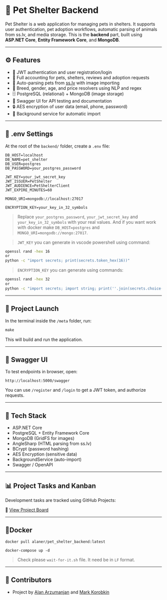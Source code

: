# 🐾 Pet Shelter Backend

Pet Shelter is a web application for managing pets in shelters. It supports user authentication, pet adoption workflows, automatic parsing of animals from ss.lv, and media storage. This is the **backend** part, built using **ASP.NET Core**, **Entity Framework Core**, and **MongoDB**.

---

## ⚙️ Features

- 🔐 JWT authentication and user registration/login
- 🐶 Full accounting for pets, shelters, reviews and adoption requests
- 🔎 Auto-parsing pets from [ss.lv](https://www.ss.lv) with image importing
- 🧠 Breed, gender, age, and price resolvers using NLP and regex
- 🗄️ PostgreSQL (relational) + MongoDB (image storage)
- 🧾 Swagger UI for API testing and documentation
- 🔒 AES encryption of user data (email, phone, password)
- 🔁 Background service for automatic import

---

## 📁 .env Settings

At the root of the `backend/` folder, create a `.env` file:

```env
DB_HOST=localhost
DB_NAME=pet_shelter
DB_USER=postgres
DB_PASSWORD=your_postgres_password

JWT_KEY=your_jwt_secret_key
JWT_ISSUER=PetShelter
JWT_AUDIENCE=PetShelterClient
JWT_EXPIRE_MINUTES=60

MONGO_URI=mongodb://localhost:27017

ENCRYPTION_KEY=your_key_in_32_symbols
```

> Replace `your_postgres_password`, `your_jwt_secret_key` and `your_key_in_32_symbols` with your real values.
> And if you want work with docker make `DB_HOST=postgres` and `MONGO_URI=mongodb://mongo:27017`.

> `JWT_KEY` you can generate in vscode powershell using command:

```bash
openssl rand -hex 16
or
python -c "import secrets; print(secrets.token_hex(16))"
```

> `ENCRYPTION_KEY` you can generate using commands:

```bash
openssl rand -hex 32
or
python -c "import secrets; import string; print(''.join(secrets.choice(string.ascii_letters + string.digits) for _ in range(32)))"
```

---
## 🚀 Project Launch

In the terminal inside the `/meta` folder, run:

```Makefile
make
```

This will build and run the application.

---

## 🔎 Swagger UI

To test endpoints in browser, open:

```Provider
http://localhost:5000/swagger
```

You can use `/register` and `/login` to get a JWT token, and authorize requests.

---

## 🧩 Tech Stack

- ASP.NET Core
- PostgreSQL + Entity Framework Core
- MongoDB (GridFS for images)
- AngleSharp (HTML parsing from ss.lv)
- BCrypt (password hashing)
- AES Encryption (sensitive data)
- BackgroundService (auto-import)
- Swagger / OpenAPI

---

## 📊 Project Tasks and Kanban

Development tasks are tracked using GitHub Projects:

🔗 [View Project Board](https://github.com/orgs/victoria-pet-shelter/projects/3)

---

## 🔵Docker

```Docker
docker pull alaner/pet_shelter_backend:latest
```

```Docker
docker-compose up -d
```

> Check please `wait-for-it.sh` file. It need be in `LF` format.

---

## 🧠 Contributors

- Project by [Alan Arzumanjan](https://github.com/alanarzumanjan) and [Mark Korobkin](https://github.com/maemolol)
